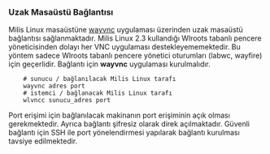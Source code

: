 ### Uzak Masaüstü Bağlantısı

Milis Linux masaüstüne [wayvnc](https://github.com/any1/wayvnc) uygulaması üzerinden uzak masaüstü bağlantısı sağlanmaktadır.
Milis Linux 2.3 kullandığı Wlroots tabanlı pencere yöneticisinden dolayı her VNC uygulaması destekleyememektedir.
Bu yöntem sadece Wlroots tabanlı pencere yönetici oturumları (labwc, wayfire) için geçerlidir.
Bağlantı için **wayvnc** uygulaması kurulmalıdır. 

```
	# sunucu / bağlanılacak Milis Linux tarafı
	wayvnc adres port
	# istemci / bağlanacak Milis Linux tarafı
	wlvncc sunucu_adres port
```

Port erişimi için bağlanılacak makinanın port erişiminin açık olması gerekmektedir.
Ayrıca bağlantı şifresiz olarak direk açılmaktadır.
Güvenli bağlantı için SSH ile port yönelendirmesi yapılarak bağlantı kurulması tavsiye edilmektedir.
